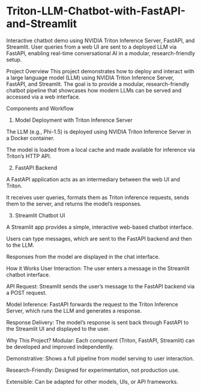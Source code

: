 # Triton-LLM-Chatbot-with-FastAPI-and-Streamlit
Interactive chatbot demo using NVIDIA Triton Inference Server, FastAPI, and Streamlit. User queries from a web UI are sent to a deployed LLM via FastAPI, enabling real-time conversational AI in a modular, research-friendly setup.
 
Project Overview
This project demonstrates how to deploy and interact with a large language model (LLM) using NVIDIA Triton Inference Server, FastAPI, and Streamlit. The goal is to provide a modular, research-friendly chatbot pipeline that showcases how modern LLMs can be served and accessed via a web interface.

Components and Workflow
1. Model Deployment with Triton Inference Server

The LLM (e.g., Phi-1.5) is deployed using NVIDIA Triton Inference Server in a Docker container.

The model is loaded from a local cache and made available for inference via Triton’s HTTP API.

2. FastAPI Backend

A FastAPI application acts as an intermediary between the web UI and Triton.

It receives user queries, formats them as Triton inference requests, sends them to the server, and returns the model’s responses.

3. Streamlit Chatbot UI

A Streamlit app provides a simple, interactive web-based chatbot interface.

Users can type messages, which are sent to the FastAPI backend and then to the LLM.

Responses from the model are displayed in the chat interface.

How it Works
User Interaction:
The user enters a message in the Streamlit chatbot interface.

API Request:
Streamlit sends the user’s message to the FastAPI backend via a POST request.

Model Inference:
FastAPI forwards the request to the Triton Inference Server, which runs the LLM and generates a response.

Response Delivery:
The model’s response is sent back through FastAPI to the Streamlit UI and displayed to the user.

Why This Project?
Modular: Each component (Triton, FastAPI, Streamlit) can be developed and improved independently.

Demonstrative: Shows a full pipeline from model serving to user interaction.

Research-Friendly: Designed for experimentation, not production use.

Extensible: Can be adapted for other models, UIs, or API frameworks.

